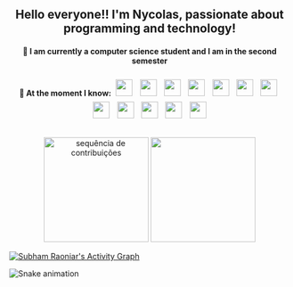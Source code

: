 <h2 align="center">Hello everyone!! I'm Nycolas, passionate about programming and technology!</h2>

<h4 align="center">
	📖 I am currently a computer science student and I am in the second semester
</h4>
<h4 align="center">
	🌱 At the moment I know:
	<img style="padding:5px" width="30px" src="https://cdn.jsdelivr.net/gh/devicons/devicon/icons/html5/html5-original.svg" />
	<img style="padding:5px" width="30px" src="https://cdn.jsdelivr.net/gh/devicons/devicon/icons/css3/css3-original.svg" />
	<img style="padding:5px" width="30px" src="https://cdn.jsdelivr.net/gh/devicons/devicon/icons/bootstrap/bootstrap-plain.svg" />
	<img style="padding:5px" width="30px" src="https://cdn.jsdelivr.net/gh/devicons/devicon/icons/javascript/javascript-plain.svg" />
	<img style="padding:5px" width="30px" src="https://cdn.jsdelivr.net/gh/devicons/devicon/icons/typescript/typescript-plain.svg" />
	<img style="padding:5px" width="30px" src="https://cdn.jsdelivr.net/gh/devicons/devicon/icons/vuejs/vuejs-original.svg" />
	<img style="padding:5px" width="30px" src="https://cdn.jsdelivr.net/gh/devicons/devicon/icons/react/react-original.svg" />
	<img style="padding:5px" width="30px" src="https://cdn.jsdelivr.net/gh/devicons/devicon/icons/php/php-plain.svg" />
	<img style="padding:5px" width="30px" src="https://cdn.jsdelivr.net/gh/devicons/devicon/icons/laravel/laravel-plain-wordmark.svg" />
	<img style="padding:5px" width="30px" src="https://cdn.jsdelivr.net/gh/devicons/devicon/icons/mysql/mysql-original.svg" />
        <img style="padding:5px" width="30px" src="https://cdn.jsdelivr.net/gh/devicons/devicon/icons/postgresql/postgresql-original.svg" />
	<img style="padding:5px" width="30px" src="https://cdn.jsdelivr.net/gh/devicons/devicon/icons/docker/docker-plain-wordmark.svg" />

</h4>

##
	
<div align="center">
  <img height=188em src="https://github-streak-stats.herokuapp.com/?user=nycolascruz&theme=midnight-purple&hide_border=true&locale=pt-br&date_format=j/n/Y" alt="sequência de contribuições"/>

  <img height="188em" src="https://github-readme-stats-carol42.vercel.app/api/top-langs/?username=nycolascruz&hide_border=true&layout=compact&langs_count=7&theme=midnight-purple"/>
</div>

<a href="https://github.com/NycolasCruz/github-readme-activity-graph"><img alt="Subham Raoniar's Activity Graph" src="https://activity-graph.herokuapp.com/graph?username=nycolascruz&bg_color=0D1117&color=5BCDEC&line=5BCDEC&point=FFFFFF&hide_border=true" /></a>

![Snake animation](https://github.com/nycolascruz/nycolascruz/blob/output/github-contribution-grid-snake.svg)
